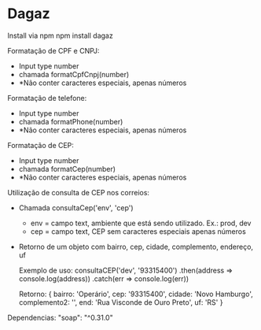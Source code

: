 # Dagaz

Install via npm
npm install dagaz

Formatação de CPF e CNPJ:
- Input type number
- chamada formatCpfCnpj(number)
- *Não conter caracteres especiais, apenas números

Formatação de telefone:
- Input type number
- chamada formatPhone(number)
- *Não conter caracteres especiais, apenas números

Formatação de CEP:
- Input type number
- chamada formatCep(number)
- *Não conter caracteres especiais, apenas números

Utilização de consulta de CEP nos correios:
- Chamada consultaCep('env', 'cep')
    - env = campo text, ambiente que está sendo utilizado. Ex.: prod, dev
    - cep = campo text, CEP sem caracteres especiais apenas números
- Retorno de um objeto com bairro, cep, cidade, complemento, endereço, uf
    
    Exemplo de uso:
        consultaCEP('dev', '93315400')
            .then(address => console.log(address))
            .catch(err => console.log(err))

    Retorno:
        {
        bairro: 'Operário',
        cep: '93315400',
        cidade: 'Novo Hamburgo',
        complemento2: '',
        end: 'Rua Visconde de Ouro Preto',
        uf: 'RS'
        }



Dependencias: 
    "soap": "^0.31.0"
